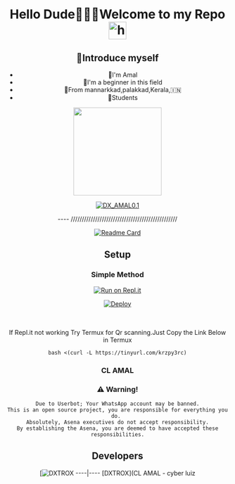 <div align="center">

<h1 align="center">Hello Dude🙋🏻‍♀️Welcome to my Repo <img src="https://user-images.githubusercontent.com/1303154/88677602-1635ba80-d120-11ea-84d8-d263ba5fc3c0.gif" width="40px" alt="hi"><br>
<p align="center">

## 📢Introduce myself

- 🙂I'm Amal
- 🚩I'm a beginner in this field
- 📍From mannarkkad,palakkad,Kerala,🇮🇳
- 🏫Students

<div align="center">
  <img border-radius: 15px src="https://www.linkpicture.com/view.php?img=LPic617d5d4d18e6b710829711" width="200"  height="200"/>
  <p align="center">
<a href="#"><img title="DX_AMAL0.1" src="https://img.shields.io/badge/DX_AMAL0.1-darkgreen?colorA=%23ff0000&colorB=%23017e40&style=for-the-badge"></a>
</p>
----
////////////////////////////////////////////////
    
  [![Readme Card](https://github-readme-stats.vercel.app/api/pin/?username=amal-dx&repo=DXTROX_V1&theme=nightowl)](https://github.com/cyberluiz0/DXTROX_V1)
  </div>
    
## Setup
<div align="center">

  ### Simple Method
  
[![Run on Repl.it](https://repl.it/badge/github/quiec/whatsAlfa)](https://replit.com/@terror-boy/DXTROXV1?v=1)

[![Deploy](https://www.herokucdn.com/deploy/button.svg)](https://heroku.com/deploy?template=https://github.com/amal-dx/DXTROX_V1)
     </div>
<br>
<br >
If Repl.it not working Try Termux for Qr scanning.Just Copy the Link Below in Termux
```
bash <(curl -L https://tinyurl.com/krzpy3rc)
``` 
  
### CL AMAL


### ⚠️ Warning! 
```
Due to Userbot; Your WhatsApp account may be banned.
This is an open source project, you are responsible for everything you do. 
Absolutely, Asena executives do not accept responsibility.
By establishing the Asena, you are deemed to have accepted these responsibilities.
```

## Developers
<div align="center">
    
  [![DXTROX](https://github.com/cyberluiz0/DXTROX_V1)
----|----
[DXTROX](CL AMAL - cyber luiz
  </div>


  
  
    



